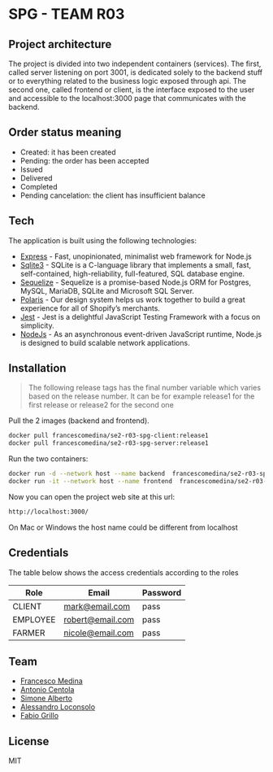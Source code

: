 # SPG - TEAM R03

## Project architecture
The project is divided into two independent containers (services). The first, called server listening on port 3001, is dedicated solely to the backend stuff or to everything related to the business logic exposed through api.
The second one, called frontend or client, is the interface exposed to the user and accessible to the localhost:3000 page that communicates with the backend.

## Order status meaning
- Created: it has been created
- Pending: the order has been accepted
- Issued
- Delivered
- Completed
- Pending cancelation: the client has insufficient balance
## Tech

The application is built using the following technologies:

- [Express] - Fast, unopinionated, minimalist web framework for Node.js
- [Sqlite3] - SQLite is a C-language library that implements a small, fast, self-contained, high-reliability, full-featured, SQL database engine.
- [Sequelize] - Sequelize is a promise-based Node.js ORM for Postgres, MySQL, MariaDB, SQLite and Microsoft SQL Server. 
- [Polaris] - Our design system helps us work together to build a great experience for all of Shopify’s merchants.
- [Jest] - Jest is a delightful JavaScript Testing Framework with a focus on simplicity.
- [NodeJs] - As an asynchronous event-driven JavaScript runtime, Node.js is designed to build scalable network applications.

## Installation

> The following release tags has the final number variable which varies based on the release number.
It can be for example release1 for the first release or release2 for the second one

Pull the 2 images (backend and frontend).

```sh
docker pull francescomedina/se2-r03-spg-client:release1
docker pull francescomedina/se2-r03-spg-server:release1
```

Run the two containers:

```sh
docker run -d --network host --name backend  francescomedina/se2-r03-spg-server:release1
docker run -it --network host --name frontend  francescomedina/se2-r03-spg-client:release1
```

Now you can open the project web site at this url:

```sh
http://localhost:3000/
```

On Mac or Windows the host name could be different from localhost

## Credentials

The table below shows the access credentials according to the roles

| Role | Email | Password |
| ------ | ------ |------|
| CLIENT | mark@email.com | pass
| EMPLOYEE | robert@email.com | pass
| FARMER | nicole@email.com | pass

## Team

- [Francesco Medina]
- [Antonio Centola]
- [Simone Alberto]
- [Alessandro Loconsolo]
- [Fabio Grillo]

## License

MIT


[//]: # (These are reference links used in the body of this note and get stripped out when the markdown processor does its job. There is no need to format nicely because it shouldn't be seen. Thanks SO - http://stackoverflow.com/questions/4823468/store-comments-in-markdown-syntax)

   [Express]: <https://expressjs.com/>
   [Sequelize]: <https://sequelize.org/>
   [Polaris]: <https://polaris.shopify.com/>
   [Jest]: <https://jestjs.io/>
   [NodeJs]: <https://nodejs.org/en/>
   [Sqlite3]: <https://www.sqlite.org/index.html>

   [Francesco Medina]: <https://github.com/francescomedina>
   [Antonio Centola]: <https://github.com/CentolaAntonio>
   [Simone Alberto]: <https://github.com/simonealberto>
   [Alessandro Loconsolo]: <https://github.com/aleloco09>
   [Fabio Grillo]: <https://github.com/fabiogrillo>
